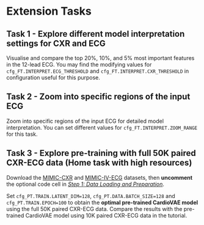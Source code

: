 # Extension Tasks

## Task 1 - Explore different model interpretation settings for CXR and ECG

Visualise and compare the top 20%, 10%, and 5% most important features in the 12-lead ECG. You may find the modifying values for `cfg_FT.INTERPRET.ECG_THRESHOLD` and `cfg_FT.INTERPRET.CXR_THRESHOLD` in configuration useful for this purpose.

## Task 2 - Zoom into specific regions of the input ECG

Zoom into specific regions of the input ECG for detailed model interpretation. You can set different values for `cfg_FT.INTERPRET.ZOOM_RANGE` for this task.


## Task 3 - Explore pre-training with full 50K paired CXR-ECG data (Home task with high resources)

Download the [MIMIC-CXR](https://physionet.org/content/mimic-cxr/2.1.0/) and [MIMIC-IV-ECG](https://physionet.org/content/mimic-iv-ecg/1.0/) datasets, then **uncomment** the optional code cell in *[Step 1: Data Loading and Preparation](https://pykale.github.io/mmai-tutorials/tutorials/cardiac-hemodynamics-assessment/tutorial-heart.html#step-1-data-loading-and-preparation)*.

Set `cfg_PT.TRAIN.LATENT_DIM=128`, `cfg_PT.DATA.BATCH_SIZE=128` and `cfg_PT.TRAIN.EPOCH=100` to obtain the **optimal pre-trained CardioVAE model** using the full 50K paired CXR-ECG data. Compare the results with the pre-trained CardioVAE model using 10K paired CXR-ECG data in the tutorial.
